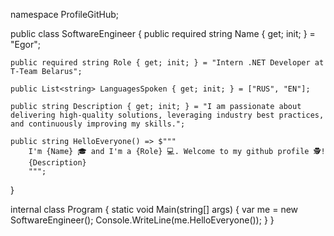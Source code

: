 namespace ProfileGitHub;

public class SoftwareEngineer
{
    public required string Name { get; init; } = "Egor";

    public required string Role { get; init; } = "Intern .NET Developer at T-Team Belarus";

    public List<string> LanguagesSpoken { get; init; } = ["RUS", "EN"];
    
    public string Description { get; init; } = "I am passionate about delivering high-quality solutions, leveraging industry best practices, and continuously improving my skills.";

    public string HelloEveryone() => $"""
        I'm {Name} 🎓 and I'm a {Role} 💻. Welcome to my github profile 🕵️!
        {Description}
        """;
}

internal class Program
{
    static void Main(string[] args)
    {
        var me = new SoftwareEngineer();
        Console.WriteLine(me.HelloEveryone());
    }
}

